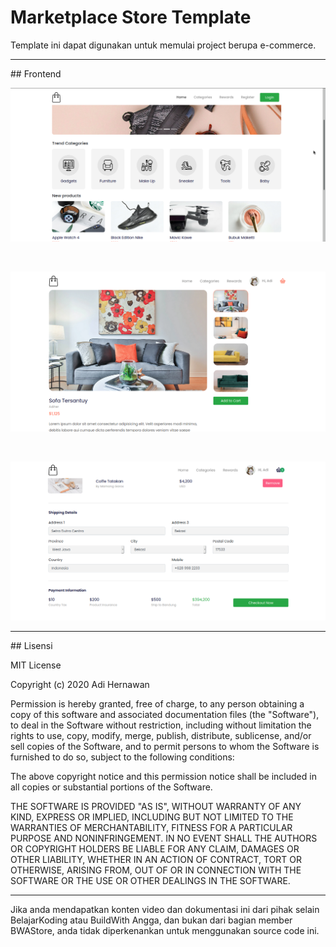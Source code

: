 # Marketplace Store Template
Template ini dapat  digunakan untuk memulai project berupa e-commerce.

<hr>
## Frontend


<p>
    <img src="images/Marketplace.png">
</p><br>
<p>
    <img src="images/market-details.png">
</p><br>
<p>
    <img src="images/market-checkout.png">
</p>
<hr>
## Lisensi

MIT License

Copyright (c) 2020 Adi Hernawan

Permission is hereby granted, free of charge, to any person obtaining a copy
of this software and associated documentation files (the "Software"), to deal
in the Software without restriction, including without limitation the rights
to use, copy, modify, merge, publish, distribute, sublicense, and/or sell
copies of the Software, and to permit persons to whom the Software is
furnished to do so, subject to the following conditions:

The above copyright notice and this permission notice shall be included in all
copies or substantial portions of the Software.

THE SOFTWARE IS PROVIDED "AS IS", WITHOUT WARRANTY OF ANY KIND, EXPRESS OR
IMPLIED, INCLUDING BUT NOT LIMITED TO THE WARRANTIES OF MERCHANTABILITY,
FITNESS FOR A PARTICULAR PURPOSE AND NONINFRINGEMENT. IN NO EVENT SHALL THE
AUTHORS OR COPYRIGHT HOLDERS BE LIABLE FOR ANY CLAIM, DAMAGES OR OTHER
LIABILITY, WHETHER IN AN ACTION OF CONTRACT, TORT OR OTHERWISE, ARISING FROM,
OUT OF OR IN CONNECTION WITH THE SOFTWARE OR THE USE OR OTHER DEALINGS IN THE
SOFTWARE.

<hr>


Jika anda mendapatkan konten video dan dokumentasi ini dari pihak selain BelajarKoding atau BuildWith Angga, dan bukan dari bagian member BWAStore, anda tidak diperkenankan untuk menggunakan source code ini.
